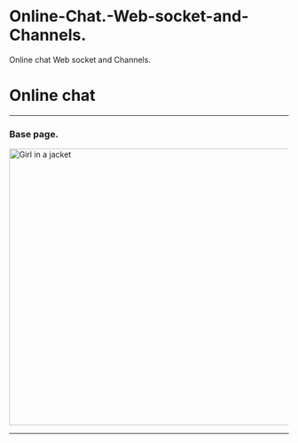 # Online-Chat.-Web-socket-and-Channels.
Online chat Web socket and Channels.
<h1> Online chat </h1>
<hr>
<h3> Base page. </h3>
<img src="https://user-images.githubusercontent.com/85695336/202900410-edbf15b6-f287-41de-ad20-34a8570e6df5.png" alt="Girl in a jacket" width="750" height="500">
<hr>
